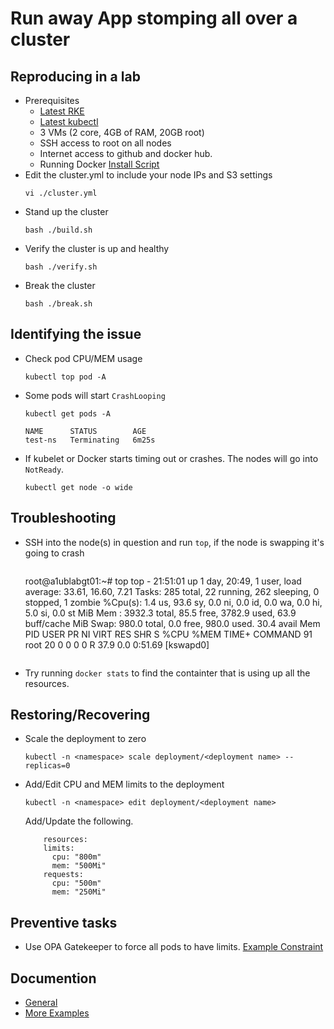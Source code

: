 # Run away App stomping all over a cluster

## Reproducing in a lab
- Prerequisites
  - [Latest RKE](https://github.com/rancher/rke/releases/tag/v1.2.7)
  - [Latest kubectl](https://github.com/kubernetes/kubectl/releases/tag/v0.20.6)
  - 3 VMs (2 core, 4GB of RAM, 20GB root)
  - SSH access to root on all nodes
  - Internet access to github and docker hub.
  - Running Docker [Install Script](https://github.com/rancher/install-docker)
- Edit the cluster.yml to include your node IPs and S3 settings
  ```
  vi ./cluster.yml
  ```
- Stand up the cluster
  ```
  bash ./build.sh
  ```
- Verify the cluster is up and healthy
  ```
  bash ./verify.sh
  ```
- Break the cluster
  ```
  bash ./break.sh
  ```


## Identifying the issue
- Check pod CPU/MEM usage
  ```
  kubectl top pod -A
  ```
- Some pods will start `CrashLooping`
  ```
  kubectl get pods -A
  ```
  ```
  NAME      STATUS        AGE
  test-ns   Terminating   6m25s
  ```
- If kubelet or Docker starts timing out or crashes. The nodes will go into `NotReady`.
  ```
  kubectl get node -o wide
  ```

## Troubleshooting
- SSH into the node(s) in question and run `top`, if the node is swapping it's going to crash
  ```
  ```
  root@a1ublabgt01:~# top
  top - 21:51:01 up 1 day, 20:49,  1 user,  load average: 33.61, 16.60, 7.21
  Tasks: 285 total,  22 running, 262 sleeping,   0 stopped,   1 zombie
  %Cpu(s):  1.4 us, 93.6 sy,  0.0 ni,  0.0 id,  0.0 wa,  0.0 hi,  5.0 si,  0.0 st
  MiB Mem :   3932.3 total,     85.5 free,   3782.9 used,     63.9 buff/cache
  MiB Swap:    980.0 total,      0.0 free,    980.0 used.     30.4 avail Mem
      PID USER      PR  NI    VIRT    RES    SHR S  %CPU  %MEM     TIME+ COMMAND
      91 root      20   0       0      0      0 R  37.9   0.0   0:51.69 [kswapd0]
  ```
- Try running `docker stats` to find the containter that is using up all the resources.

## Restoring/Recovering
- Scale the deployment to zero
  ```
  kubectl -n <namespace> scale deployment/<deployment name> --replicas=0
  ```
- Add/Edit CPU and MEM limits to the deployment
  ```
  kubectl -n <namespace> edit deployment/<deployment name>
  ```
  Add/Update the following.
  ```
      resources:
      limits:
        cpu: "800m"
        mem: "500Mi"
      requests:
        cpu: "500m"
        mem: "250Mi"
  ```

## Preventive tasks
- Use OPA Gatekeeper to force all pods to have limits. 
[Example Constraint](https://docs.rafay.co/recipes/governance/limits_policy/)

## Documention
- [General](https://kubernetes.io/docs/tasks/administer-cluster/manage-resources/)
- [More Examples](https://github.com/open-policy-agent/gatekeeper/blob/master/demo/agilebank/constraints/containers_must_be_limited.yaml)